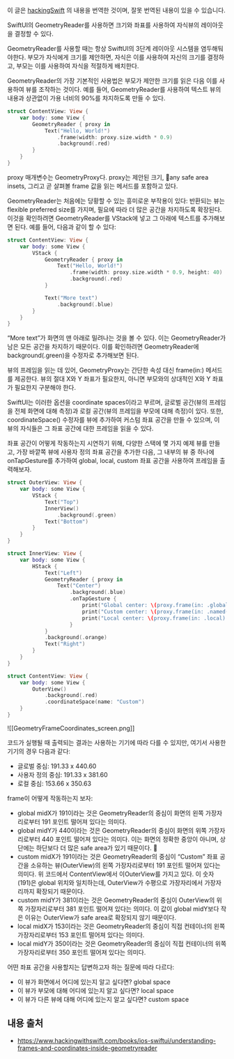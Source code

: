 이 글은 [hackingSwift](https://www.hackingwithswift.com/books/ios-swiftui/understanding-frames-and-coordinates-inside-geometryreader) 의 내용을 번역한 것이며, 잘못 번역된 내용이 있을 수 있습니다.

SwiftUI의 GeometryReader를 사용하면 크기와 좌표를 사용하여 자식뷰의 레이아웃을 결정할 수 있다.

GeometryReader를 사용할 때는 항상 SwiftUI의 3단계 레이아웃 시스템을 염두해둬야한다. 부모가 자식에게 크기를 제안하면, 자식은 이를 사용하여 자신의 크기를 결정하고, 부모는 이를 사용하여 자식을 적절하게 배치한다.

GeometryReader의 가장 기본적인 사용법은 부모가 제안한 크기를 읽은 다음 이를 사용하여 뷰를 조작하는 것이다. 예를 들어, GeometryReader를 사용하여 텍스트 뷰의 내용과 상관없이 가용 너비의 90%를 차지하도록 만들 수 있다.

```swift
struct ContentView: View {
    var body: some View {
        GeometryReader { proxy in
            Text("Hello, World!")
                .frame(width: proxy.size.width * 0.9)
                .background(.red)
        }
    }
}
```

proxy 매개변수는 GeometryProxy다. proxy는 제안된 크기, any safe area insets, 그리고 곧 살펴볼 frame 값을 읽는 메서드를 포함하고 있다.

GeometryReader는 처음에는 당황할 수 있는 흥미로운 부작용이 있다: 반환되는 뷰는 flexible preferred size를 가지며, 필요에 따라 더 많은 공간을 차지하도록 확장된다. 이것을 확인하려면 GeometryReader를 VStack에 넣고 그 아래에 텍스트를 추가해보면 된다. 예를 들어, 다음과 같이 할 수 있다:

```swift
struct ContentView: View {
    var body: some View {
        VStack {
            GeometryReader { proxy in
                Text("Hello, World!")
                    .frame(width: proxy.size.width * 0.9, height: 40)
                    .background(.red)
            }

            Text("More text")
                .background(.blue)
        }
    }
}
```

“More text”가 화면의 맨 아래로 밀려나는 것을 볼 수 있다. 이는 GeometryReader가 남은 모든 공간을 차지하기 때문이다. 이를 확인하려면 GeometryReader에 background(.green)을 수정자로 추가해보면 된다.

뷰의 프레임을 읽는 데 있어, GeometryProxy는 간단한 속성 대신 frame(in:) 메서드를 제공한다. 뷰의 절대 X와 Y 좌표가 필요한지, 아니면 부모와의 상대적인 X와 Y 좌표가 필요한지 구분해야 한다.

SwiftUI는 이러한 옵션을 coordinate spaces이라고 부르며, 글로벌 공간(뷰의 프레임을 전체 화면에 대해 측정)과 로컬 공간(뷰의 프레임을 부모에 대해 측정)이 있다. 또한, coordinateSpace() 수정자를 뷰에 추가하여 커스텀 좌표 공간을 만들 수 있으며, 이 뷰의 자식들은 그 좌표 공간에 대한 프레임을 읽을 수 있다.

좌표 공간이 어떻게 작동하는지 시연하기 위해, 다양한 스택에 몇 가지 예제 뷰를 만들고, 가장 바깥쪽 뷰에 사용자 정의 좌표 공간을 추가한 다음, 그 내부의 뷰 중 하나에 onTapGesture를 추가하여 global, local, custom 좌표 공간을 사용하여 프레임을 출력해보자.

```swift
struct OuterView: View {
    var body: some View {
        VStack {
            Text("Top")
            InnerView()
                .background(.green)
            Text("Bottom")
        }
    }
}

struct InnerView: View {
    var body: some View {
        HStack {
            Text("Left")
            GeometryReader { proxy in
                Text("Center")
                    .background(.blue)
                    .onTapGesture {
                        print("Global center: \(proxy.frame(in: .global).midX) x \(proxy.frame(in: .global).midY)")
                        print("Custom center: \(proxy.frame(in: .named("Custom")).midX) x \(proxy.frame(in: .named("Custom")).midY)")
                        print("Local center: \(proxy.frame(in: .local).midX) x \(proxy.frame(in: .local).midY)")
                    }
            }
            .background(.orange)
            Text("Right")
        }
    }
}

struct ContentView: View {
    var body: some View {
        OuterView()
            .background(.red)
            .coordinateSpace(name: "Custom")
    }
}
```

![[GeometryFrameCoordinates_screen.png]]

코드가 실행될 때 출력되는 결과는 사용하는 기기에 따라 다를 수 있지만, 여기서 사용한 기기의 경우 다음과 같다:

- 글로벌 중심: 191.33 x 440.60
- 사용자 정의 중심: 191.33 x 381.60
- 로컬 중심: 153.66 x 350.63

frame이 어떻게 작동하는지 보자:

- global midX가 191이라는 것은 GeometryReader의 중심이 화면의 왼쪽 가장자리로부터 191 포인트 떨어져 있다는 의미다.
- global midY가 440이라는 것은 GeometryReader의 중심이 화면의 위쪽 가장자리로부터 440 포인트 떨어져 있다는 의미다. 이는 화면의 정확한 중앙이 아니며, 상단에는 하단보다 더 많은 safe area가 있기 때문이다. 
- custom midX가 191이라는 것은 GeometryReader의 중심이 “Custom” 좌표 공간을 소유하는 뷰(OuterView)의 왼쪽 가장자리로부터 191 포인트 떨어져 있다는 의미다. 위 코드에서 ContentView에서 이OuterView를 가지고 있다. 이 숫자(191)은 global 위치와 일치하는데, OuterView가 수평으로 가장자리에서 가장자리까지 확장되기 때문이다.
- custom midY가 381이라는 것은 GeometryReader의 중심이 OuterView의 위 쪽 가장자리로부터 381 포인트 떨어져 있다는 의미다. 이 값이 global midY보다 작은 이유는 OuterView가 safe area로 확장되지 않기 때문이다.
- local midX가 153이라는 것은 GeometryReader의 중심이 직접 컨테이너의 왼쪽 가장자리로부터 153 포인트 떨어져 있다는 의미다.
- local midY가 350이라는 것은 GeometryReader의 중심이 직접 컨테이너의 위쪽 가장자리로부터 350 포인트 떨어져 있다는 의미다.

어떤 좌표 공간을 사용할지는 답변하고자 하는 질문에 따라 다르다:

- 이 뷰가 화면에서 어디에 있는지 알고 싶다면? global space
- 이 뷰가 부모에 대해 어디에 있는지 알고 싶다면? local space
- 이 뷰가 다른 뷰에 대해 어디에 있는지 알고 싶다면? custom space
## 내용 출처
- https://www.hackingwithswift.com/books/ios-swiftui/understanding-frames-and-coordinates-inside-geometryreader